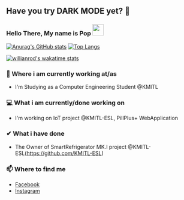 ## Have you try DARK MODE yet? 🌟

### Hello There, My name is Pop <img src="https://raw.githubusercontent.com/MartinHeinz/MartinHeinz/master/wave.gif" width="30px">
[![Anurag's GitHub stats](https://github-readme-stats.vercel.app/api?username=sirawit-suk&show_icons=true&theme=slateorange&hide_border=true)](https://github.com/anuraghazra/github-readme-stats)
[![Top Langs](https://github-readme-stats.vercel.app/api/top-langs/?username=sirawit-suk&layout=compact&theme=slateorange&hide_border=true&langs_count=10)](https://github.com/anuraghazra/github-readme-stats)

[![willianrod's wakatime stats](https://github-readme-stats.vercel.app/api/wakatime?username=popeyeza12&theme=slateorange&hide_border=true)](https://wakatime.com/dashboard)


<!--
**sirawit-suk/sirawit-suk** is a ✨ _special_ ✨ repository because its `README.md` (this file) appears on your GitHub profile.

Here are some ideas to get you started:

- 🔭 I’m currently working on ...
- 🌱 I’m currently learning ...
- 👯 I’m looking to collaborate on ...
- 🤔 I’m looking for help with ...
- 💬 Ask me about ...
- 📫 How to reach me: ...
- 😄 Pronouns: ...
- ⚡ Fun fact: ...
-->

### 💼 Where i am currently working at/as
- I'm Studying as a Computer Engineering Student @KMITL

### 💻 What i am currently/done working on
- I'm working on IoT project @KMITL-ESL, PillPlus+ WebApplication 

### ✔ What i have done 
- The Owner of SmartRefrigerator MK.I project @KMITL-ESL(https://github.com/KMITL-ESL)

### 📫 Where to find me
- [Facebook](https://www.facebook.com/pop.sukwattanavit/) 
- [Instagram](https://www.instagram.com/ppop.srws/) 

<!-- monokai , slateorange-->
